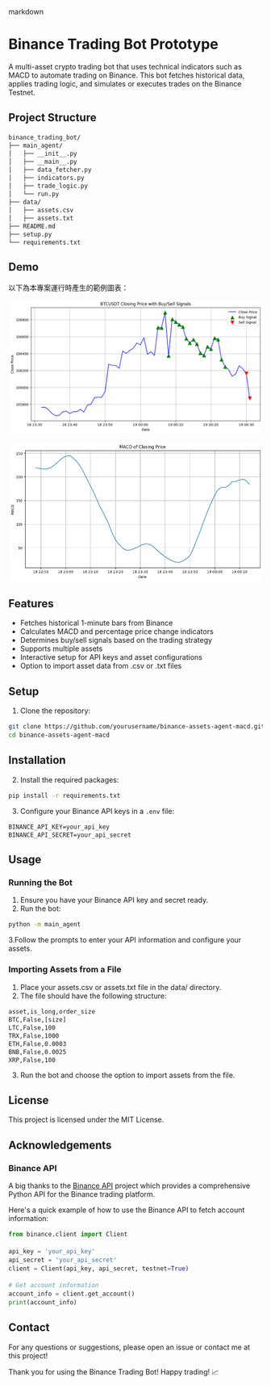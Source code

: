 markdown

# Binance Trading Bot Prototype

A multi-asset crypto trading bot that uses technical indicators such as MACD to automate trading on Binance. This bot fetches historical data, applies trading logic, and simulates or executes trades on the Binance Testnet.

## Project Structure
  ```
  binance_trading_bot/
  ├── main_agent/
  │   ├── __init__.py
  │   ├── __main__.py
  │   ├── data_fetcher.py
  │   ├── indicators.py
  │   ├── trade_logic.py
  │   └── run.py
  ├── data/
  │   ├── assets.csv
  │   ├── assets.txt
  ├── README.md
  ├── setup.py
  └── requirements.txt
  ```

## Demo
以下為本專案運行時產生的範例圖表：

![BTCUSDT 收盤價與交易信號](pubclic/assets/BTCUSDT-closing-price-with-signals.png)

![MACD 指標圖](pubclic/assets/macd-of-closing.png)

## Features

- Fetches historical 1-minute bars from Binance
- Calculates MACD and percentage price change indicators
- Determines buy/sell signals based on the trading strategy
- Supports multiple assets
- Interactive setup for API keys and asset configurations
- Option to import asset data from .csv or .txt files


## Setup
1. Clone the repository:
  ```sh
  git clone https://github.com/yourusername/binance-assets-agent-macd.git
  cd binance-assets-agent-macd
  ```
## Installation
2. Install the required packages:
  ```sh
  pip install -r requirements.txt
  ```

3. Configure your Binance API keys in a `.env` file:
  ```
  BINANCE_API_KEY=your_api_key
  BINANCE_API_SECRET=your_api_secret
  ```

## Usage
### Running the Bot
1. Ensure you have your Binance API key and secret ready.
2. Run the bot:
  ```sh
  python -m main_agent
  ```
3.Follow the prompts to enter your API information and configure your assets.

### Importing Assets from a File
1. Place your assets.csv or assets.txt file in the data/ directory.
2. The file should have the following structure:
  ```
  asset,is_long,order_size
  BTC,False,[size]
  LTC,False,100
  TRX,False,1000
  ETH,False,0.0003
  BNB,False,0.0025
  XRP,False,100
  ```
3. Run the bot and choose the option to import assets from the file.


## License
This project is licensed under the MIT License.

## Acknowledgements

### Binance API
A big thanks to the [Binance API](https://github.com/sammchardy/python-binance) project which provides a comprehensive Python API for the Binance trading platform. 

Here's a quick example of how to use the Binance API to fetch account information:
  ```python
  from binance.client import Client
  
  api_key = 'your_api_key'
  api_secret = 'your_api_secret'
  client = Client(api_key, api_secret, testnet=True)
  
  # Get account information
  account_info = client.get_account()
  print(account_info)
  ```

## Contact
For any questions or suggestions, please open an issue or contact me at this project!

Thank you for using the Binance Trading Bot! Happy trading! 📈
